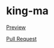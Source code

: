 # king-ma
[Preview](https://github.com/campari229/king-ma)  

[Pull Request](https://github.com/campari229/king-ma/pull/1/files)